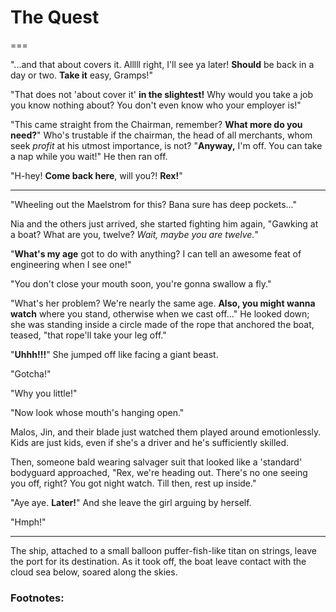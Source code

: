 # The Quest

===

"...and that about covers it. Alllll right, I'll see ya later! **Should** be back in a day or two. **Take it** easy, Gramps!"

"That does not 'about cover it' **in the slightest!** Why would you take a job you know nothing about? You don't even know who your employer is!"

"This came straight from the Chairman, remember? **What more do you need?**" Who's trustable if the chairman, the head of all merchants, whom seek _profit_ at his utmost importance, is not? "**Anyway,** I'm off. You can take a nap while you wait!" He then ran off. 

"H-hey! **Come back here**, will you?! **Rex!**"

---

"Wheeling out the Maelstrom for this? Bana sure has deep pockets..." 

Nia and the others just arrived, she started fighting him again, "Gawking at a boat? What are you, twelve? _Wait, maybe you are twelve._"

"**What's my age** got to do with anything? I can tell an awesome feat of engineering when I see one!"

"You don't close your mouth soon, you're gonna swallow a fly."

"What's her problem? We're nearly the same age. **Also, you might wanna watch** where you stand, otherwise when we cast off..." He looked down; she was standing inside a circle made of the rope that anchored the boat, teased, "that rope'll take your leg off."

"**Uhhh!!!**" She jumped off like facing a giant beast. 

"Gotcha!"

"Why you little!"

"Now look whose mouth's hanging open." 

Malos, Jin, and their blade just watched them played around emotionlessly. Kids are just kids, even if she's a driver and he's sufficiently skilled. 

Then, someone bald wearing salvager suit that looked like a 'standard' bodyguard approached, "Rex, we're heading out. There's no one seeing you off, right? You got night watch. Till then, rest up inside."

"Aye aye. **Later!**" And she leave the girl arguing by herself. 

"Hmph!"

---

The ship, attached to a small balloon puffer-fish-like titan on strings, leave the port for its destination. As it took off, the boat leave contact with the cloud sea below, soared along the skies. 

### Footnotes: